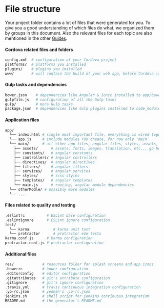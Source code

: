 # File structure
Your project folder contains a lot of files that were generated for you. To give you a good understanding of which files do what, we organized them by groups in this document. Also the relevant files for each topic are also mentioned in the other [Guides](../../README.md#guides).

#### Cordova related files and folders
```sh
config.xml  # configuration of your Cordova project
platforms/  # platforms you installed
plugins/    # plugins you installed
www/        # will contain the build of your web app, before Cordova is added
```

#### Gulp tasks and dependencies
```sh
bower.json    # dependencies like Angular & Ionic installed to app/bower_components/
gulpfile.js   # configuration of all the Gulp tasks
gulp/         # more Gulp tasks
package.json  # dependencies like Gulp plugins installed to node_modules/
```

#### Application files
```sh
app/
  └── index.html # single most important file, everything is wired together here
  └── app.js     # include modules YOU create, for now only 'main'
  └── main/      # all other app files, angular files, styles, assets, ...
    ├── assets/      # assets: fonts, images, translation, etc... go here
    ├── constants/   # angular constants
    ├── controllers/ # angular controllers
    ├── directives/  # angular directives
    ├── filters/     # angular filters
    ├── services/    # angular services
    ├── styles/      # scss styles
    ├── templates/   # angular templates
    └── main.js      # routing, angular module dependencies
  └── otherModle/ # possibly more modules
  └── ...
```


#### Files related to quality and testing
```sh
.eslintrc          # ESLint base configuration
.eslintignore      # ESLint ignore configuration
test/
  └── karma           # karma unit test
  └── protractor      # protractor e2e tests
karma.conf.js      # karma configuration
protractor.conf.js # protractor configuration
```


#### Additional files
```sh
res/             # resources folder for splash screens and app icons
.bowerrc         # bower configuration
.editorconfig    # editor configuration
.gitattributes   # git's attribute configuration
.gitignore       # git's ignore configuration
.travis.yml      # travis continuous integration configuration
.yo-rc.json      # yeoman's .yo-rc.json
jenkins.sh       # shell script for jenkins continuous integration
README.md        # the generator's README.md
```
